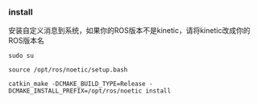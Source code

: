 ### install
安装自定义消息到系统，如果你的ROS版本不是kinetic，请将kinetic改成你的ROS版本名

   `sudo su`

   `source /opt/ros/noetic/setup.bash`

   `catkin_make -DCMAKE_BUILD_TYPE=Release -DCMAKE_INSTALL_PREFIX=/opt/ros/noetic install`
